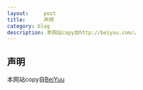 ```yaml
---
layout:     post
title:      声明
category: blog
description: 本网站copy自http://beiyuu.com/。
---
```


## 声明

本网站copy自[BeiYuu](http://beiyuu.com/)
 
